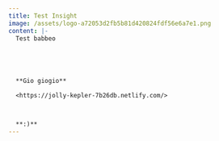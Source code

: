 ```yaml
---
title: Test Insight
image: /assets/logo-a72053d2fb5b81d420824fdf56e6a7e1.png
content: |-
  Test babbeo





  **Gio giogio**

  <https://jolly-kepler-7b26db.netlify.com/>



  **:)**
---
```


